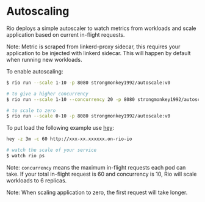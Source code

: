 # Autoscaling 

Rio deploys a simple autoscaler to watch metrics from workloads and scale application based on current in-flight requests.

Note: Metric is scraped from linkerd-proxy sidecar, this requires your application to be injected with linkerd sidecar.
This will happen by default when running new workloads.

To enable autoscaling:

```bash
$ rio run --scale 1-10 -p 8080 strongmonkey1992/autoscale:v0

# to give a higher concurrency
$ rio run --scale 1-10 --concurrency 20 -p 8080 strongmonkey1992/autoscale:v0 

# to scale to zero
$ rio run --scale 0-10 -p 8080 strongmonkey1992/autoscale:v0
```

To put load the following example use [hey](https://github.com/rakyll/hey):

```bash
hey -z 3m -c 60 http://xxx-xx.xxxxxx.on-rio-io

# watch the scale of your service
$ watch rio ps
```

Note: `concurrency` means the maximum in-flight requests each pod can take. If your total in-flight request is 60 and concurrency 
is 10, Rio will scale workloads to 6 replicas.

Note: When scaling application to zero, the first request will take longer.